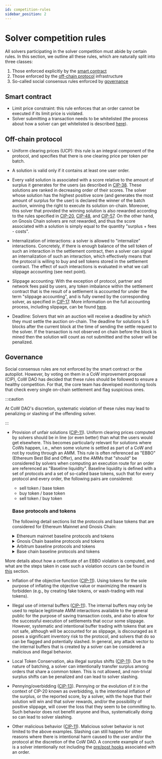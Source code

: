 ```yaml
---
id: competition-rules
sidebar_position: 2
---
```


# Solver competition rules

All solvers participating in the solver competition must abide by certain rules. In this section, we outline all these rules, which are naturally split into three classes:

1. Those enforced explicitly by the [smart contract](#smart-contract)
2. Those enforced by the [off-chain protocol](#off-chain-protocol) infrastructure
3. So-called social consensus rules enforced by [governance](#governance)

## Smart contract

- Limit price constraint: this rule enforces that an order cannot be executed if its limit price is violated.
- Solver submitting a transaction needs to be whitelisted (the process about how a solver can get whitelisted is described [here](/cow-protocol/reference/core/auctions/bonding-pools)).

## Off-chain protocol

- Uniform clearing prices (UCP): this rule is an integral component of the protocol, and specifies that there is one clearing price per token per batch.

- A solution is valid only if it contains at least one user order.

- Every valid solution is associated with a score relative to the amount of surplus it generates for the users (as described in [CIP-38](https://snapshot.box/#/s:cow.eth/proposal/0xfb81daea9be89f4f1c251d53fd9d1481129b97c6f38caaddc42af7f3ce5a52ec). These solutions are ranked in decreasing order of their scores. The solver whose solution has the highest positive score (and generates the most amount of surplus for the user) is declared the winner of the batch auction, winning the right to execute its solution on-chain. Moreover, this solver that provided the winning solution is also rewarded according to the rules specified in [CIP-20](https://snapshot.org/#/cow.eth/proposal/0x2d3f9bd1ea72dca84b03e97dda3efc1f4a42a772c54bd2037e8b62e7d09a491f), [CIP-48](https://snapshot.box/#/s:cow.eth/proposal/0x563ab9a66265ad72c47a8e55f620f927685dd07d4d49f6d1812905c683f05805), and [CIP-57](https://snapshot.box/#/s:cow.eth/proposal/0x46d4fea1492207cf400fcb7a01141a7d4c730791d658cc77236941fc9eb7dccb). On the other hand, on Gnosis Chain solvers are not rewarded, and thus the score associated with a solution is simply equal to the quantity "surplus + fees - costs".

- Internalization of interactions: a solver is allowed to "internalize" interactions. Concretely, if there is enough balance of the sell token of such an interaction in the settlement contract, then a solver can signal an internalization of such an interaction, which effectively means that the protocol is willing to buy and sell tokens stored in the settlement contract. The effect of such interactions is evaluated in what we call slippage accounting (see next point).

- Slippage accounting: With the exception of protocol, partner and network fees paid by users, any token imbalance within the settlement contract that is the result of a settlement is accounted for under the term "slippage accounting", and is fully owned by the corresponding solver, as specified in [CIP-17](https://snapshot.org/#/cow.eth/proposal/0xf9c98a2710dc72c906bbeab9b8fe169c1ed2e9af6a67776cc29b8b4eb44d0fb2). More information on the full accounting process, including slippage, can be found [here](/cow-protocol/reference/core/auctions/accounting).

- Deadline: Solvers that win an auction will receive a deadline by which they must settle the auction on-chain. The deadline for solutions is 5 blocks after the current block at the time of sending the settle request to the solver. If the transaction is not observed on chain before the block is mined then the solution will count as not submitted and the solver will be penalized.

## Governance

Social consensus rules are not enforced by the smart contract or the autopilot. However, by voting on them in a CoW improvement proposal (CIP), CoW DAO has decided that these rules should be followed to ensure a healthy competition. For that, the core team has developed monitoring tools that check every single on-chain settlement and flag suspicious ones.

:::caution

At CoW DAO's discretion, systematic violation of these rules may lead to penalizing or slashing of the offending solver.

:::

- Provision of unfair solutions ([CIP-11](https://snapshot.org/#/cow.eth/proposal/0x16d8c681d52b24f1ccd854084e07a99fce6a7af1e25fd21ddae6534b411df870)). Uniform clearing prices computed by solvers should be in line (or even better) than what the users would get elsewhere. This becomes particularly relevant for solutions where CoWs happen, i.e., when some volume is settled as part of a CoW and not by routing through an AMM. This rule is often referenced as "EBBO" (Ethereum Best Bid and Offer), and the AMMs that "should" be considered by solvers when computing an execution route for an order are referenced as "Baseline liquidity". Baseline liquidity is defined with a set of protocols and a set of so-called base tokens, such that for every protocol and every order, the following pairs are considered:

  - sell token / base token
  - buy token / base token
  - sell token / buy token

  ### Base protocols and tokens
  The following detail sections list the protocols and base tokens that are considered for Ethereum Mainnet and Gnosis Chain:

  <details>
    <summary>Ethereum mainnet baseline protocols and tokens</summary>

    - **Protocols**: Uniswap v2/v3, Sushiswap, Swapr, Balancer v2, Pancakeswap
    - **Base tokens**: [`WETH`](https://etherscan.io/token/0xc02aaa39b223fe8d0a0e5c4f27ead9083c756cc2), [`DAI`](https://etherscan.io/token/0x6B175474E89094C44Da98b954EedeAC495271d0F), [`USDC`](https://etherscan.io/token/0xA0b86991c6218b36c1d19D4a2e9Eb0cE3606eB48), [`USDT`](https://etherscan.io/token/0xdAC17F958D2ee523a2206206994597C13D831ec7), [`COMP`](https://etherscan.io/token/0xc00e94Cb662C3520282E6f5717214004A7f26888), [`MKR`](https://etherscan.io/token/0x9f8F72aA9304c8B593d555F12eF6589cC3A579A2), [`WBTC`](https://etherscan.io/token/0x2260FAC5E5542a773Aa44fBCfeDf7C193bc2C599), [`GNO`](https://etherscan.io/token/0x6810e776880C02933D47DB1b9fc05908e5386b96)
  </details>

  <details>
    <summary>Gnosis Chain baseline protocols and tokens</summary>

    - **Protocols**: Honeyswap, Sushiswap, Baoswap, Swapr, Balancer v2
    - **Base tokens**: [`WXDAI`](https://gnosisscan.io/token/0xe91D153E0b41518A2Ce8Dd3D7944Fa863463a97d), [`HNY`](https://gnosisscan.io/token/0x71850b7e9ee3f13ab46d67167341e4bdc905eef9), [`USDT`](https://gnosisscan.io/token/0x4ECaBa5870353805a9F068101A40E0f32ed605C6), [`USDC`](https://gnosisscan.io/token/0xDDAfbb505ad214D7b80b1f830fcCc89B60fb7A83), [`sUSD`](https://gnosisscan.io/token/0xB1950Fb2C9C0CbC8553578c67dB52Aa110A93393), [`WBTC`](https://gnosisscan.io/token/0x8e5bbbb09ed1ebde8674cda39a0c169401db4252), [`GNO`](https://gnosisscan.io/token/0x9C58BAcC331c9aa871AFD802DB6379a98e80CEdb), [`STAKE`](https://gnosisscan.io/token/0xb7D311E2Eb55F2f68a9440da38e7989210b9A05e), [`xOWL`](https://gnosisscan.io/token/0x0905Ab807F8FD040255F0cF8fa14756c1D824931), [`WETH`](https://gnosisscan.io/token/0x6A023CCd1ff6F2045C3309768eAd9E68F978f6e1), [`wstETH`](https://gnosisscan.io/address/0x6c76971f98945ae98dd7d4dfca8711ebea946ea6), [`sDAI`](https://gnosisscan.io/address/0xaf204776c7245bf4147c2612bf6e5972ee483701), [`USDC.e`](https://gnosisscan.io/address/0x2a22f9c3b484c3629090FeED35F17Ff8F88f76F0)
  </details>

  <details>
    <summary>Arbitrum baseline protocols and tokens</summary>

    - **Protocols**:  Uniswap v2/v3, Sushiswap, Swapr, Balancer v2, Pancakeswap
    - **Base tokens**: [`WETH`](https://arbiscan.io/token/0x82af49447d8a07e3bd95bd0d56f35241523fbab1), [`USDC`](https://arbiscan.io/token/0xaf88d065e77c8cc2239327c5edb3a432268e5831), [`USDT`](https://arbiscan.io/token/0xfd086bc7cd5c481dcc9c85ebe478a1c0b69fcbb9), [`DAI`](https://arbiscan.io/token/0xda10009cbd5d07dd0cecc66161fc93d7c9000da1), [`GNO`](https://arbiscan.io/token/0xa0b862f60edef4452f25b4160f177db44deb6cf1)
  </details>

  <details>
    <summary>Base chain baseline protocols and tokens</summary>

    - **Protocols**:  Uniswap v2/v3, Balancer v2
    - **Base tokens**: [`WETH`](https://basescan.org/address/0x420000000000000000000000000000000000000), [`USDC`](https://basescan.org/address/0x833589fCD6eDb6E08f4c7C32D4f71b54bdA02913), [`DAI`](https://basescan.org/address/0x50c5725949A6F0c72E6C4a641F24049A917DB0Cb)
  </details>

More details about how a certificate of an EBBO violation is computed, and what are the steps taken in case such a violation occurs can be found in [this](/cow-protocol/reference/core/auctions/ebbo-rules) section.

- Inflation of the objective function ([CIP-11](https://snapshot.org/#/cow.eth/proposal/0x16d8c681d52b24f1ccd854084e07a99fce6a7af1e25fd21ddae6534b411df870)). Using tokens for the sole purpose of inflating the objective value or maximizing the reward is forbidden (e.g., by creating fake tokens, or wash-trading with real tokens).

- Illegal use of internal buffers ([CIP-11](https://snapshot.org/#/cow.eth/proposal/0x16d8c681d52b24f1ccd854084e07a99fce6a7af1e25fd21ddae6534b411df870)). The internal buffers may only be used to replace legitimate AMM interactions available to the general public for the purpose of saving transaction costs, and also to allow for the successful execution of settlements that occur some slippage. However, systematic and intentional buffer trading with tokens that are not safe, although will be accounted for as slippage, is discouraged as it poses a significant inventory risk to the protocol, and solvers that do so can be flagged and potentially slashed. In general, any attack vector to the internal buffers that is created by a solver can be considered a malicious and illegal behavior.

- Local Token Conservation, aka illegal surplus shifts ([CIP-11](https://snapshot.org/#/cow.eth/proposal/0x16d8c681d52b24f1ccd854084e07a99fce6a7af1e25fd21ddae6534b411df870)). Due to the nature of batching, a solver can intentionally transfer surplus among orders that share a common token. This is not allowed, and non-trivial surplus shifts can be penalized and can lead to solver slashing.

- Pennying/overbidding ([CIP-13](https://snapshot.org/#/cow.eth/proposal/0x812273c78abe1cea303d8381e1fb901a4cb701715fd24f4b769d0a0b3779b3e2)). Pennying or the evolution of it in the context of CIP-20 known as overbidding, is the intentional inflation of the surplus, or the reported score, by a solver, with the hope that their solution will win and that solver rewards, and/or the possibility of positive slippage, will cover the loss that they seem to be committing to. Such behavior does not benefit anyone and thus, systematically doing so can lead to solver slashing.

- Other malicious behavior ([CIP-11](https://snapshot.org/#/cow.eth/proposal/0x16d8c681d52b24f1ccd854084e07a99fce6a7af1e25fd21ddae6534b411df870)). Malicious solver behavior is not limited to the above examples. Slashing can still happen for other reasons where there is intentional harm caused to the user and/or the protocol at the discretion of the CoW DAO. A concrete example of such is a solver intentionally not including the [pre/post hooks](/cow-protocol/reference/core/intents/hooks) associated with an order.
